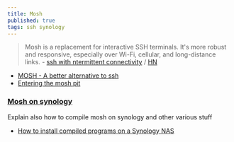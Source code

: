 ```yaml
---
title: Mosh
published: true
tags: ssh synology
---
```

>  Mosh is a replacement for interactive SSH terminals. It's more robust and responsive, especially over Wi-Fi, cellular, and long-distance links. - [ssh with ntermittent connectivity](https://mosh.org/) / [HN](https://news.ycombinator.com/item?id=29081008)
- [MOSH - A better alternative to ssh](https://www.slashroot.in/mosh-better-alternative-ssh)
- [Entering the mosh pit](https://lwn.net/Articles/722923/)

### [Mosh on synology](http://www.courville.org/home/synology)

Explain also how to compile mosh on synology and other various stuff

- [How to install compiled programs on a Synology NAS](https://setaoffice.com/2011/04/08/how-to-install-compiled-programs-on-a-synology-nas/)